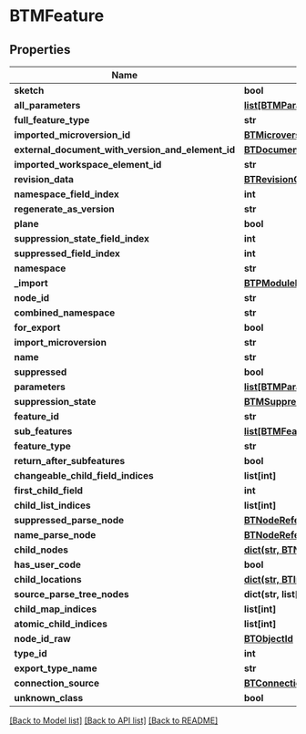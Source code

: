 # BTMFeature

## Properties
Name | Type | Description | Notes
------------ | ------------- | ------------- | -------------
**sketch** | **bool** |  | [optional] 
**all_parameters** | [**list[BTMParameter]**](BTMParameter.md) |  | [optional] 
**full_feature_type** | **str** |  | [optional] 
**imported_microversion_id** | [**BTMicroversionId**](BTMicroversionId.md) |  | [optional] 
**external_document_with_version_and_element_id** | [**BTDocumentWithVersionAndElementId**](BTDocumentWithVersionAndElementId.md) |  | [optional] 
**imported_workspace_element_id** | **str** |  | [optional] 
**revision_data** | [**BTRevisionCustomData**](BTRevisionCustomData.md) |  | [optional] 
**namespace_field_index** | **int** |  | [optional] 
**regenerate_as_version** | **str** |  | [optional] 
**plane** | **bool** |  | [optional] 
**suppression_state_field_index** | **int** |  | [optional] 
**suppressed_field_index** | **int** |  | [optional] 
**namespace** | **str** |  | [optional] 
**_import** | [**BTPModuleId**](BTPModuleId.md) |  | [optional] 
**node_id** | **str** |  | [optional] 
**combined_namespace** | **str** |  | [optional] 
**for_export** | **bool** |  | [optional] 
**import_microversion** | **str** |  | [optional] 
**name** | **str** |  | [optional] 
**suppressed** | **bool** |  | [optional] 
**parameters** | [**list[BTMParameter]**](BTMParameter.md) |  | [optional] 
**suppression_state** | [**BTMSuppressionState**](BTMSuppressionState.md) |  | [optional] 
**feature_id** | **str** |  | [optional] 
**sub_features** | [**list[BTMFeature]**](BTMFeature.md) |  | [optional] 
**feature_type** | **str** |  | [optional] 
**return_after_subfeatures** | **bool** |  | [optional] 
**changeable_child_field_indices** | **list[int]** |  | [optional] 
**first_child_field** | **int** |  | [optional] 
**child_list_indices** | **list[int]** |  | [optional] 
**suppressed_parse_node** | [**BTNodeReference**](BTNodeReference.md) |  | [optional] 
**name_parse_node** | [**BTNodeReference**](BTNodeReference.md) |  | [optional] 
**child_nodes** | [**dict(str, BTNodeReference)**](BTNodeReference.md) |  | [optional] 
**has_user_code** | **bool** |  | [optional] 
**child_locations** | [**dict(str, BTInsertionLocation)**](BTInsertionLocation.md) |  | [optional] 
**source_parse_tree_nodes** | **dict(str, list[BTNodeReference])** |  | [optional] 
**child_map_indices** | **list[int]** |  | [optional] 
**atomic_child_indices** | **list[int]** |  | [optional] 
**node_id_raw** | [**BTObjectId**](BTObjectId.md) |  | [optional] 
**type_id** | **int** |  | [optional] 
**export_type_name** | **str** |  | [optional] 
**connection_source** | [**BTConnection**](BTConnection.md) |  | [optional] 
**unknown_class** | **bool** |  | [optional] 

[[Back to Model list]](../README.md#documentation-for-models) [[Back to API list]](../README.md#documentation-for-api-endpoints) [[Back to README]](../README.md)


